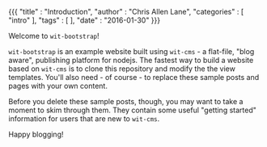 {{{
"title"      : "Introduction",
"author"     : "Chris Allen Lane",
"categories" : [ "intro" ],
"tags"       : [ ],
"date"       : "2016-01-30"
}}}

Welcome to `wit-bootstrap`!

`wit-bootstrap` is an example website built using
`wit-cms` - a flat-file, "blog aware", publishing platform
for nodejs. The fastest way to build a website based on
`wit-cms` is to clone this repository and modify the
the view templates. You'll also need - of course - to
replace these sample posts and pages with your own
content.

Before you delete these sample posts, though, you may want to take a moment to
skim through them. They contain some useful "getting started" information for
users that are new to `wit-cms`.

Happy blogging!

[wit-cms]: https://www.npmjs.com/package/wit-cms
